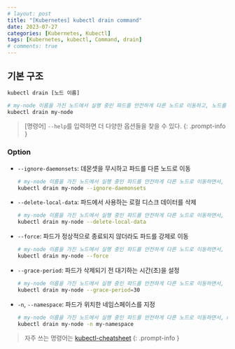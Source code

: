 ```yaml
---
# layout: post
title: "[Kubernetes] kubectl drain command"
date: 2023-07-27
categories: [Kubernetes, Kubectl]
tags: [Kubernetes, kubectl, Command, drain]
# comments: true
---
```


## 기본 구조

```bash
kubectl drain [노드 이름]

# my-node 이름을 가진 노드에서 실행 중인 파드를 안전하게 다른 노드로 이동하고, 노드를 비활성화
kubectl drain my-node
```

> [명령어] `--help`를 입력하면 더 다양한 옵션들을 찾을 수 있다.
{: .prompt-info }

### Option

- `--ignore-daemonsets`: 데몬셋을 무시하고 파드를 다른 노드로 이동
    ```bash
    # my-node 이름을 가진 노드에서 실행 중인 파드를 안전하게 다른 노드로 이동하면서, 데몬셋을 무시
    kubectl drain my-node --ignore-daemonsets
    ```

- `--delete-local-data`: 파드에서 사용하는 로컬 디스크 데이터를 삭제
    ```bash
    # my-node 이름을 가진 노드에서 실행 중인 파드를 안전하게 다른 노드로 이동하면서, 파드에서 사용하는 로컬 디스크 데이터를 삭제
    kubectl drain my-node --delete-local-data
    ```

- `--force`: 파드가 정상적으로 종료되지 않더라도 파드를 강제로 이동
    ```bash
    # my-node 이름을 가진 노드에서 실행 중인 파드를 안전하게 다른 노드로 이동하면서, 파드가 정상적으로 종료되지 않더라도 강제로 이동
    kubectl drain my-node --force
    ```

- `--grace-period`: 파드가 삭제되기 전 대기하는 시간(초)을 설정
    ```bash
    # my-node 이름을 가진 노드에서 실행 중인 파드를 안전하게 다른 노드로 이동하면서, 파드가 삭제되기 전 30초간 대기
    kubectl drain my-node --grace-period=30
    ```

- `-n`, `--namespace`: 파드가 위치한 네임스페이스를 지정
    ```bash
    # my-node 이름을 가진 노드에서 실행 중인 파드를 안전하게 다른 노드로 이동하면서, my-namespace 네임스페이스에 위치한 파드를 이동
    kubectl drain my-node -n my-namespace
    ```

> 자주 쓰는 명령어는 [kubectl-cheatsheet](https://kubernetes.io/docs/reference/kubectl/cheatsheet/)
{: .prompt-info }